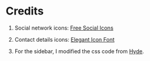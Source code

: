# Credits

1) Social network icons: [Free Social Icons](https://github.com/neilorangepeel/Free-Social-Icons)

2) Contact details icons: [Elegant Icon Font](https://www.elegantthemes.com/blog/resources/elegant-icon-font)

3) For the sidebar, I modified the css code from [Hyde](https://github.com/poole/hyde).